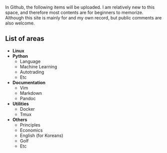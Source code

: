 In Github, the following items will be uploaded. I am relatively new to this space, and therefore most contents are for beginners to memorize. Although this site is mainly for and my own record, but public comments are also welcome.

## List of areas
* __Linux__
* __Python__
    - Language
    - Machine Learning
    - Autotrading
    - Etc
* __Documentation__
    - Vim
    - Markdown
    - Pandoc
* __Utilities__
    - Docker
    - Tmux
* __Others__ 
    - Principles
    - Economics
    - English (for Koreans)
    - Golf
    - Etc



